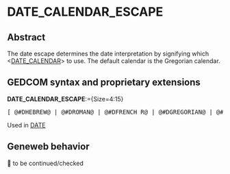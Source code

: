﻿<!-- licence GPL V2, cf https://github.com/TitiFix/geneweb -->
# DATE_CALENDAR_ESCAPE
## Abstract
The date escape determines the date interpretation by signifying which &lt;<a href=Ged.DATE_CALENDAR.md>DATE_CALENDAR</a>&gt; to use.
The default calendar is the Gregorian calendar.


## GEDCOM syntax and proprietary extensions

**DATE_CALENDAR_ESCAPE**:={Size=4:15}
<pre>
[ @#DHEBREW@ | @#DROMAN@ | @#DFRENCH R@ | @#DGREGORIAN@ | @#DJULIAN@ | @#DUNKNOWN@ ]
</pre>
Used in <a href=Ged.DATE.md>DATE</a><br />


## Geneweb behavior



🚧 to be continued/checked

